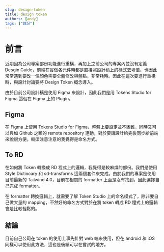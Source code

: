 ```yaml
---
slug: design-token
title: design token
authors: [andy]
tags: ["雜記"]
---
```


# 前言

近期因為公司專案部份功能進行重構，再加上之前公司的專案內並沒有定義 Desgin Guide，前端在實做各元件時都是直接照設計稿上的樣式去填值，也因此常常遇到要改一個顏色需要全盤修改與盤點，非常耗時。因此在這次要進行重構時，與設計討論要將 Design Token 概念導入。

由於目前公司設計稿是使用 Figma 來設計，因此我們是用 Tokens Studio for Figma 這個在 Figma 上的 Plugin。

## Figma

在 Figma 上使用 Tokens Studio for Figma，整體上要設定並不困難，同時又可以與如 Github 之類的 remote repository 連動，對於要讓設計給完後同步給前端來說很方便。較須注意注意的我覺得是命名方式。

## To RD

在如何將 Token 轉換成 RD 程式上的邏輯，我覺得是較麻煩的部份。我們是使用 Style Dictinoary 和 sd-transforms 這兩個套件來完成。由於我們的專案是使用目前最新的 Tailwind 4.0，目前在相關的 formatter 上面是沒有找到，因此選擇自己完成 formatter。

在 formatter 轉換邏輯上，就需要了解 Token Studio 上的命名模式了，除非要自己做大量的 mapping，不然好的命名方式對於在將 token 轉成 RD 程式上的邏輯會是比較輕鬆的。

## 結論

目前自己公司在 token 的使用上事先針對 web 端來使用，但在 android 和 iOS 同樣可以使用此方法，這也是後續可以在嘗試的地方。
